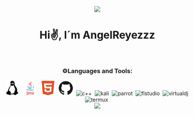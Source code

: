 <div id="header" align="center">
<img src="https://media.giphy.com/media/l0HlxM6Txhm665JV6/giphy-downsized-large.gif" width="100"/>
<h1 align="center">Hi✌, I´m AngelReyezzz</h1>
<div id="header" align="center">
<img src="" width= "50"/>
<div aling="left">
<h3>⚙️Languages and Tools:</h3>
<div>
<img src="https://github.com/devicons/devicon/blob/master/icons/linux/linux-plain.svg"
title="linux" alt="linux"
width="40" heigth="40"/>&nbsp;
<img src="https://github.com/devicons/devicon/blob/master/icons/java/java-original-wordmark.svg" 
title="java" alt="java"
width="40" heigth="40"/>&nbsp;
<img src="https://github.com/devicons/devicon/blob/master/icons/html5/html5-plain.svg" 
title="html5" alt="html5"
width="40" heigth="40"/>&nbsp;
<img src="https://github.com/devicons/devicon/blob/master/icons/github/github-original.svg" 
title="github" alt="github"
width="40" heigth="40"/>&nbsp; 
<img src="https://upload.wikimedia.org/wikipedia/commons/1/18/ISO_C%2B%2B_Logo.svg" 
title="c++" alt="c++ "
width="40" heigth="40"/>&nbsp;            
<img src="https://upload.wikimedia.org/wikipedia/commons/2/2b/Kali-dragon-icon.svg" 
title="kali" alt="kali"
width="40" heigth="40"/>&nbsp;
<img src="https://upload.wikimedia.org/wikipedia/commons/4/45/Parrot_Logo.png" 
title="parrot" alt="parrot"
width="40" heigth="40"/>&nbsp;
<img src="https://user-images.githubusercontent.com/113303967/218323742-be7da6f2-f890-4dbf-83e9-ba4e1f06925d.png" 
title="flstudio" alt="flstudio"
width="40" heigth="40"/>&nbsp; 
<img src="https://user-images.githubusercontent.com/113303967/215285465-620fdcd1-689e-41d8-aaa2-eb454b2c21d5.png" 
title="virtualdj" alt="virtualdj"
width="40" heigth="40"/>&nbsp;
<img src="https://user-images.githubusercontent.com/113303967/215284991-d4e3e8f7-f636-4777-9e23-cff0da91caf8.png" 
title="termux" alt="termux"
width="40" heigth="40"/>&nbsp;
<div id="header" align="center">
<img src="https://media.giphy.com/media/RMMt3f4WpmEmOd5X3u/giphy.gif" width= "200"/>
<div>
</div>

